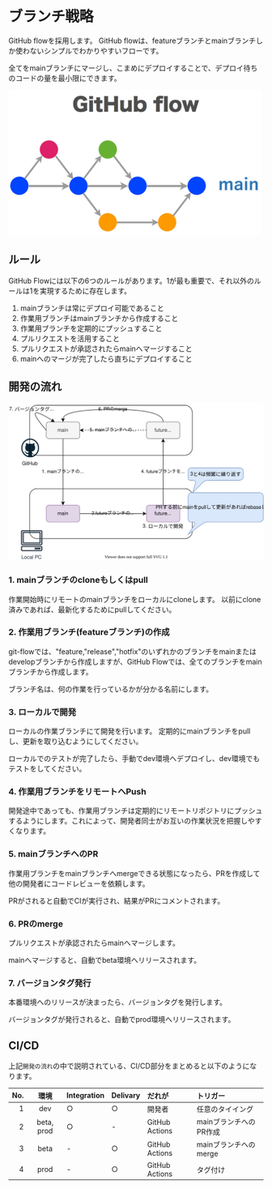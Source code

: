 # ブランチ戦略

GitHub flowを採用します。
GitHub flowは、featureブランチとmainブランチしか使わないシンプルでわかりやすいフローです。

全てをmainブランチにマージし、こまめにデプロイすることで、デプロイ待ちのコードの量を最小限にできます。

<img src="./assets/GitHubFlow.png" width="500">

## ルール

GitHub Flowには以下の6つのルールがあります。1が最も重要で、それ以外のルールは1を実現するために存在します。

1. mainブランチは常にデプロイ可能であること
2. 作業用ブランチはmainブランチから作成すること
3. 作業用ブランチを定期的にプッシュすること
4. プルリクエストを活用すること
5. プルリクエストが承認されたらmainへマージすること
6. mainへのマージが完了したら直ちにデプロイすること

## 開発の流れ

![developmentFlow](./assets/developmentFlow.dio.svg)

### 1. mainブランチのcloneもしくはpull

作業開始時にリモートのmainブランチをローカルにcloneします。
以前にclone済みであれば、最新化するためにpullしてください。

### 2. 作業用ブランチ(featureブランチ)の作成

git-flowでは、"feature,"release","hotfix"のいずれかのブランチをmainまたはdevelopブランチから作成しますが、GitHub Flowでは、全てのブランチをmainブランチから作成します。

ブランチ名は、何の作業を行っているかが分かる名前にします。

### 3. ローカルで開発

ローカルの作業ブランチにて開発を行います。
定期的にmainブランチをpullし、更新を取り込むようにしてください。

ローカルでのテストが完了したら、手動でdev環境へデプロイし、dev環境でもテストをしてください。

### 4. 作業用ブランチをリモートへPush

開発途中であっても、作業用ブランチは定期的にリモートリポジトリにプッシュするようにします。これによって、開発者同士がお互いの作業状況を把握しやすくなります。

### 5. mainブランチへのPR

作業用ブランチをmainブランチへmergeできる状態になったら、PRを作成して他の開発者にコードレビューを依頼します。

PRがされると自動でCIが実行され、結果がPRにコメントされます。

### 6. PRのmerge

プルリクエストが承認されたらmainへマージします。

mainへマージすると、自動でbeta環境へリリースされます。

### 7. バージョンタグ発行

本番環境へのリリースが決まったら、バージョンタグを発行します。

バージョンタグが発行されると、自動でprod環境へリリースされます。


## CI/CD

上記`開発の流れ`の中で説明されている、CI/CD部分をまとめると以下のようになります。

|No.|環境|Integration|Delivary|だれが|トリガー|
|--:|:--:|:--|:--|:--|:--|
|1|dev|○|○|開発者|任意のタイイング|
|2|beta, prod|○|-|GitHub Actions|mainブランチへのPR作成|
|3|beta|-|○|GitHub Actions|mainブランチへのmerge|
|4|prod|-|○|GitHub Actions|タグ付け|
